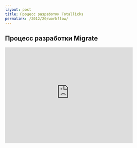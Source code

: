 ```yaml
---
layout: post
title: Процесс разработки Totallicks
permalink: /2012/20/workflow/
---
```


## Процесс разработки Migrate

<iframe width="420" height="315" src="http://www.youtube.com/embed/v5XcZoDCl7w" frameborder="0" allowfullscreen></iframe>
